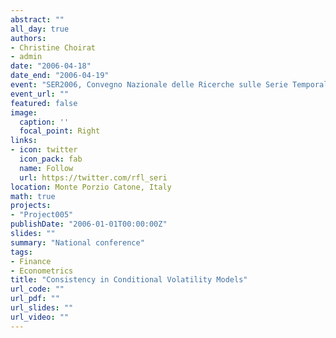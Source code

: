 ```yaml
---
abstract: ""
all_day: true
authors:
- Christine Choirat
- admin
date: "2006-04-18"
date_end: "2006-04-19"
event: "SER2006, Convegno Nazionale delle Ricerche sulle Serie Temporali"
event_url: ""
featured: false
image:
  caption: ''
  focal_point: Right
links:
- icon: twitter
  icon_pack: fab
  name: Follow
  url: https://twitter.com/rfl_seri
location: Monte Porzio Catone, Italy
math: true
projects:
- "Project005"
publishDate: "2006-01-01T00:00:00Z"
slides: ""
summary: "National conference"
tags:
- Finance
- Econometrics
title: "Consistency in Conditional Volatility Models"
url_code: ""
url_pdf: ""
url_slides: ""
url_video: ""
---
```


